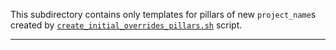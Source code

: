 
This subdirectory contains only templates for pillars of new `project_name`s
created by [`create_initial_overrides_pillars.sh`][1] script.

---

[1]: /scripts/create_initial_overrides_pillars.sh

